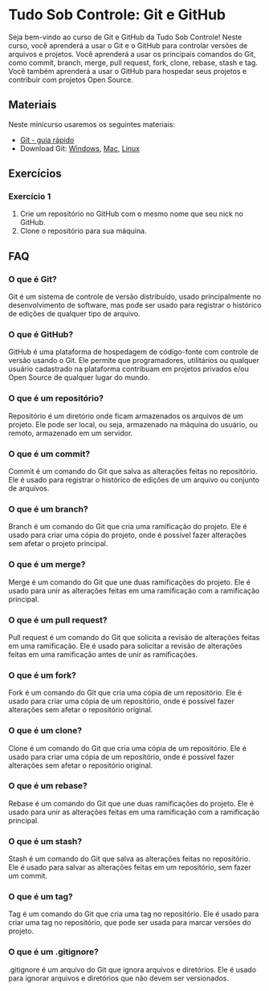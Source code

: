 # Tudo Sob Controle: Git e GitHub

Seja bem-vindo ao curso de Git e GitHub da Tudo Sob Controle! Neste curso, você aprenderá a usar o Git e o GitHub para controlar versões de arquivos e projetos. Você aprenderá a usar os principais comandos do Git, como commit, branch, merge, pull request, fork, clone, rebase, stash e tag. Você também aprenderá a usar o GitHub para hospedar seus projetos e contribuir com projetos Open Source.

## Materiais

Neste minicurso usaremos os seguintes materiais:

- [Git - guia rápido](https://rogerdudler.github.io/git-guide/index.pt_BR.html)
- Download Git: [Windows](https://git-scm.com/download/win), [Mac](https://git-scm.com/download/mac), [Linux](https://git-scm.com/download/linux)

## Exercícios

### Exercício 1

1. Crie um repositório no GitHub com o mesmo nome que seu nick no GitHub.
2. Clone o repositório para sua máquina.

## FAQ

### O que é Git?

Git é um sistema de controle de versão distribuído, usado principalmente no desenvolvimento de software, mas pode ser usado para registrar o histórico de edições de qualquer tipo de arquivo.

### O que é GitHub?

GitHub é uma plataforma de hospedagem de código-fonte com controle de versão usando o Git. Ele permite que programadores, utilitários ou qualquer usuário cadastrado na plataforma contribuam em projetos privados e/ou Open Source de qualquer lugar do mundo.

### O que é um repositório?

Repositório é um diretório onde ficam armazenados os arquivos de um projeto. Ele pode ser local, ou seja, armazenado na máquina do usuário, ou remoto, armazenado em um servidor.

### O que é um commit?

Commit é um comando do Git que salva as alterações feitas no repositório. Ele é usado para registrar o histórico de edições de um arquivo ou conjunto de arquivos.

### O que é um branch?

Branch é um comando do Git que cria uma ramificação do projeto. Ele é usado para criar uma cópia do projeto, onde é possível fazer alterações sem afetar o projeto principal.

### O que é um merge?

Merge é um comando do Git que une duas ramificações do projeto. Ele é usado para unir as alterações feitas em uma ramificação com a ramificação principal.

### O que é um pull request?

Pull request é um comando do Git que solicita a revisão de alterações feitas em uma ramificação. Ele é usado para solicitar a revisão de alterações feitas em uma ramificação antes de unir as ramificações.

### O que é um fork?

Fork é um comando do Git que cria uma cópia de um repositório. Ele é usado para criar uma cópia de um repositório, onde é possível fazer alterações sem afetar o repositório original.

### O que é um clone?

Clone é um comando do Git que cria uma cópia de um repositório. Ele é usado para criar uma cópia de um repositório, onde é possível fazer alterações sem afetar o repositório original.

### O que é um rebase?

Rebase é um comando do Git que une duas ramificações do projeto. Ele é usado para unir as alterações feitas em uma ramificação com a ramificação principal.

### O que é um stash?

Stash é um comando do Git que salva as alterações feitas no repositório. Ele é usado para salvar as alterações feitas em um repositório, sem fazer um commit.

### O que é um tag?

Tag é um comando do Git que cria uma tag no repositório. Ele é usado para criar uma tag no repositório, que pode ser usada para marcar versões do projeto.

### O que é um .gitignore?

.gitignore é um arquivo do Git que ignora arquivos e diretórios. Ele é usado para ignorar arquivos e diretórios que não devem ser versionados.
